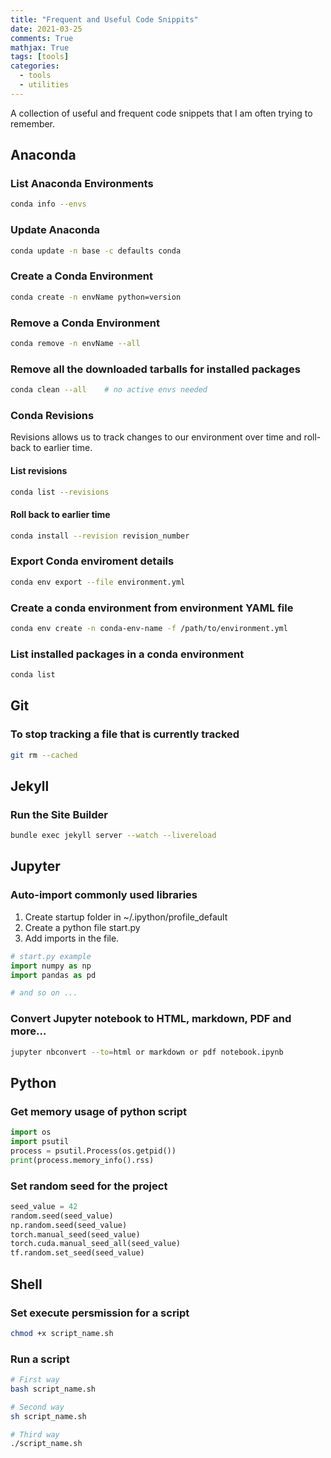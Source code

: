 ```yaml
---
title: "Frequent and Useful Code Snippits"
date: 2021-03-25
comments: True
mathjax: True
tags: [tools]
categories:
  - tools
  - utilities
---
```


A collection of useful and frequent code snippets that I am often trying to remember.

## Anaconda
### List Anaconda Environments
```bash
conda info --envs
```

### Update Anaconda
```bash
conda update -n base -c defaults conda
```

### Create a Conda Environment
```bash
conda create -n envName python=version
```

### Remove a Conda Environment
```bash
conda remove -n envName --all
```

### Remove all the downloaded tarballs for installed packages
```bash
conda clean --all    # no active envs needed
```

### Conda Revisions
Revisions allows us to track changes to our environment over time and roll-back to earlier time.

#### List revisions
```bash
conda list --revisions
```

#### Roll back to earlier time
```bash
conda install --revision revision_number
```

### Export Conda enviroment details
```bash
conda env export --file environment.yml
```

### Create a conda environment from environment YAML file
```bash
conda env create -n conda-env-name -f /path/to/environment.yml
```

### List installed packages in a conda environment
```bash
conda list
```

## Git
### To stop tracking a file that is currently tracked
```bash
git rm --cached
```

## Jekyll
### Run the Site Builder
```bash
bundle exec jekyll server --watch --livereload
```

## Jupyter
### Auto-import commonly used libraries
1. Create startup folder in ~/.ipython/profile_default
2. Create a python file start.py
3. Add imports in the file. 

```python
# start.py example
import numpy as np
import pandas as pd

# and so on ...
```

### Convert Jupyter notebook to HTML, markdown, PDF and more...
```bash
jupyter nbconvert --to=html or markdown or pdf notebook.ipynb
```

## Python
### Get memory usage of python script
```python
import os
import psutil
process = psutil.Process(os.getpid())
print(process.memory_info().rss)
```

### Set random seed for the project
```python
seed_value = 42
random.seed(seed_value)
np.random.seed(seed_value)
torch.manual_seed(seed_value)
torch.cuda.manual_seed_all(seed_value)
tf.random.set_seed(seed_value)
```


## Shell
### Set execute persmission for a script
```bash
chmod +x script_name.sh
```

### Run a script
```bash
# First way
bash script_name.sh

# Second way
sh script_name.sh

# Third way
./script_name.sh
```